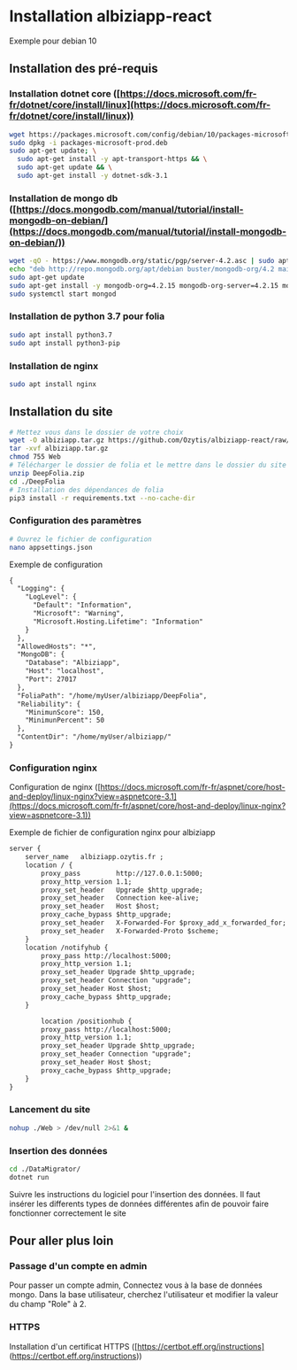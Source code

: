 # Installation albiziapp-react

Exemple pour debian 10

## Installation des pré-requis

### Installation dotnet core ([https://docs.microsoft.com/fr-fr/dotnet/core/install/linux](https://docs.microsoft.com/fr-fr/dotnet/core/install/linux))
 

```bash
wget https://packages.microsoft.com/config/debian/10/packages-microsoft-prod.deb -O packages-microsoft-prod.deb
sudo dpkg -i packages-microsoft-prod.deb
sudo apt-get update; \
  sudo apt-get install -y apt-transport-https && \
  sudo apt-get update && \
  sudo apt-get install -y dotnet-sdk-3.1
```
### Installation de mongo db ([https://docs.mongodb.com/manual/tutorial/install-mongodb-on-debian/](https://docs.mongodb.com/manual/tutorial/install-mongodb-on-debian/))

```bash
wget -qO - https://www.mongodb.org/static/pgp/server-4.2.asc | sudo apt-key add -
echo "deb http://repo.mongodb.org/apt/debian buster/mongodb-org/4.2 main" | sudo tee /etc/apt/sources.list.d/mongodb-org-4.2.list
sudo apt-get update
sudo apt-get install -y mongodb-org=4.2.15 mongodb-org-server=4.2.15 mongodb-org-shell=4.2.15 mongodb-org-mongos=4.2.15 mongodb-org-tools=4.2.15
sudo systemctl start mongod
```
### Installation de python 3.7 pour folia
```bash
sudo apt install python3.7
sudo apt install python3-pip
```
### Installation de nginx
```bash
sudo apt install nginx
```
## Installation du site

```bash
# Mettez vous dans le dossier de votre choix
wget -O albiziapp.tar.gz https://github.com/Ozytis/albiziapp-react/raw/master/dist/latest.linuxX64.tar.gz
tar -xvf albiziapp.tar.gz
chmod 755 Web
# Télécharger le dossier de folia et le mettre dans le dossier du site albiziapp
unzip DeepFolia.zip
cd ./DeepFolia
# Installation des dépendances de folia
pip3 install -r requirements.txt --no-cache-dir
```
### Configuration des paramètres

```bash
# Ouvrez le fichier de configuration
nano appsettings.json
```
Exemple de configuration
```txt
{
  "Logging": {
    "LogLevel": {
      "Default": "Information",
      "Microsoft": "Warning",
      "Microsoft.Hosting.Lifetime": "Information"
    }
  },
  "AllowedHosts": "*",
  "MongoDB": {
    "Database": "Albiziapp",
    "Host": "localhost",
    "Port": 27017
  },
  "FoliaPath": "/home/myUser/albiziapp/DeepFolia",
  "Reliability": {
    "MinimunScore": 150,
    "MinimunPercent": 50
  },
  "ContentDir": "/home/myUser/albiziapp/"
}
```

### Configuration nginx
Configuration de nginx ([https://docs.microsoft.com/fr-fr/aspnet/core/host-and-deploy/linux-nginx?view=aspnetcore-3.1](https://docs.microsoft.com/fr-fr/aspnet/core/host-and-deploy/linux-nginx?view=aspnetcore-3.1))

Exemple de fichier de configuration nginx pour albiziapp
```txt
server {
    server_name   albiziapp.ozytis.fr ;
    location / {
        proxy_pass         http://127.0.0.1:5000;
        proxy_http_version 1.1;
        proxy_set_header   Upgrade $http_upgrade;
        proxy_set_header   Connection kee-alive;
        proxy_set_header   Host $host;
        proxy_cache_bypass $http_upgrade;
        proxy_set_header   X-Forwarded-For $proxy_add_x_forwarded_for;
        proxy_set_header   X-Forwarded-Proto $scheme;
    }
    location /notifyhub {
        proxy_pass http://localhost:5000;
        proxy_http_version 1.1;
        proxy_set_header Upgrade $http_upgrade;
        proxy_set_header Connection "upgrade";
        proxy_set_header Host $host;
        proxy_cache_bypass $http_upgrade;
    }

        location /positionhub {
        proxy_pass http://localhost:5000;
        proxy_http_version 1.1;
        proxy_set_header Upgrade $http_upgrade;
        proxy_set_header Connection "upgrade";
        proxy_set_header Host $host;
        proxy_cache_bypass $http_upgrade;
    }
}
```
### Lancement du site
```bash
nohup ./Web > /dev/null 2>&1 &
```
### Insertion des données
```bash
cd ./DataMigrator/
dotnet run
```
Suivre les instructions du logiciel pour l'insertion des données.
Il faut insérer les differents types de données différentes afin de pouvoir faire fonctionner correctement le site

## Pour aller plus loin 
### Passage d'un compte en admin
Pour passer un compte admin,
Connectez vous à la base de données mongo.
Dans la base utilisateur, cherchez l'utilisateur et modifier la valeur du champ "Role" à 2.

### HTTPS
Installation d'un certificat HTTPS ([https://certbot.eff.org/instructions] (https://certbot.eff.org/instructions))


